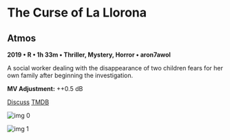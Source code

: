 # The Curse of La Llorona

## Atmos

**2019 • R • 1h 33m • Thriller, Mystery, Horror • aron7awol**

A social worker dealing with the disappearance of two children fears for her own family after beginning the investigation.

**MV Adjustment:** ++0.5 dB

[Discuss](https://www.avsforum.com/threads/bass-eq-for-filtered-movies.2995212/post-58322756)  [TMDB](480414)

![img 0](https://i.imgur.com/JEMaiR7.jpg)

![img 1](https://i.imgur.com/ffovkuz.jpg)


